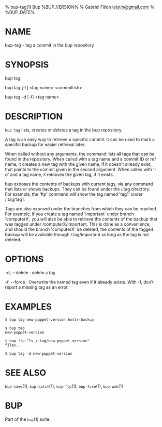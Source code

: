 % bup-tag(1) Bup %BUP_VERSION%
% Gabriel Filion <lelutin@gmail.com>
% %BUP_DATE%

# NAME

bup-tag - tag a commit in the bup repository

# SYNOPSIS

bup tag

bup tag [-f] \<tag name\> \<committish\>

bup tag -d [-f] \<tag name\>

# DESCRIPTION

`bup tag` lists, creates or deletes a tag in the bup repository.

A tag is an easy way to retrieve a specific commit. It can be used to mark a
specific backup for easier retrieval later.

When called without any arguments, the command lists all tags that can
be found in the repository. When called with a tag name and a commit ID
or ref name, it creates a new tag with the given name, if it doesn't
already exist, that points to the commit given in the second argument. When
called with '-d' and a tag name, it removes the given tag, if it exists.

bup exposes the contents of backups with current tags, via any command that
lists or shows backups. They can be found under the /.tag directory.  For
example, the 'ftp' command will show the tag named 'tag1' under /.tag/tag1.

Tags are also exposed under the branches from which they can be reached. For
example, if you create a tag named 'important' under branch 'computerX', you
will also be able to retrieve the contents of the backup that was tagged under
/computerX/important. This is done as a convenience, and should the branch
'computerX' be deleted, the contents of the tagged backup will be available
through /.tag/important as long as the tag is not deleted.

# OPTIONS

-d, \--delete
:   delete a tag

-f, \--force
:  Overwrite the named tag even if it already exists. With -f, don't
   report a missing tag as an error.

# EXAMPLES

    $ bup tag new-puppet-version hostx-backup
    
    $ bup tag
    new-puppet-version
    
    $ bup ftp "ls /.tag/new-puppet-version"
    files..

    $ bup tag -d new-puppet-version

# SEE ALSO

`bup-save`(1), `bup-split`(1), `bup-ftp`(1), `bup-fuse`(1), `bup-web`(1)

# BUP

Part of the `bup`(1) suite.
